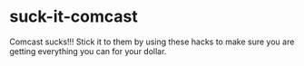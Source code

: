 suck-it-comcast
===============

Comcast sucks!!! Stick it to them by using these hacks to make sure you are getting everything you can for your dollar.
